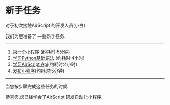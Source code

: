 # 新手任务

对于初次接触AirScript 的开发人员(小白)

我们为您准备了 一些新手任务.

--- 

  1. [第一个小程序](./first.md)  (约耗时:5分钟)
  2. [学习Python基础语法](./python.md) (约耗时:4小时)
  3. [学习AirScript Api](./api.md)(约耗时:4小时)
  4. [发布小程序](./appshop.md)(约耗时:5分钟)

--- 

当您按步骤完成这些任务的时候.

恭喜您,您已经学会了AirScript 研发自动化小程序.